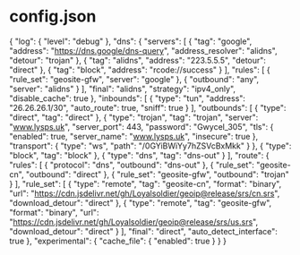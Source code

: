 # config.json
{
  "log": {
    "level": "debug"
  },
  "dns": {
    "servers": [
      {
        "tag": "google",
        "address": "https://dns.google/dns-query",
        "address_resolver": "alidns",
        "detour": "trojan"
      },
      {
        "tag": "alidns",
        "address": "223.5.5.5",
        "detour": "direct"
      },
      {
        "tag": "block",
        "address": "rcode://success"
      }
    ],
    "rules": [
      {
        "rule_set": "geosite-gfw",
        "server": "google"
      },
      {
        "outbound": "any",
        "server": "alidns"
      }
    ],
    "final": "alidns",
    "strategy": "ipv4_only",
    "disable_cache": true
  },
  "inbounds": [
    {
      "type": "tun",
      "address": "26.26.26.1/30",
      "auto_route": true,
      "sniff": true
    }
  ],
  "outbounds": [
    {
      "type": "direct",
      "tag": "direct"
    },
    {
      "type": "trojan",
      "tag": "trojan",
      "server": "www.lysps.uk",
      "server_port": 443,
      "password": "Gwycel_305",
      "tls": {
        "enabled": true,
        "server_name": "www.lysps.uk",
        "insecure": true
      },
      "transport": {
        "type": "ws",
        "path": "/0GYiBWiYy7hZSVcBxMkk"
      }
    },
    {
      "type": "block",
      "tag": "block"
    },
    {
      "type": "dns",
      "tag": "dns-out"
    }
  ],
  "route": {
    "rules": [
      {
        "protocol": "dns",
        "outbound": "dns-out"
      },
      {
        "rule_set": "geosite-cn",
        "outbound": "direct"
      },
      {
        "rule_set": "geosite-gfw",
        "outbound": "trojan"
      }
    ],
    "rule_set": [
      {
        "type": "remote",
        "tag": "geosite-cn",
        "format": "binary",
        "url": "https://cdn.jsdelivr.net/gh/Loyalsoldier/geoip@release/srs/cn.srs",
        "download_detour": "direct"
      },
      {
        "type": "remote",
        "tag": "geosite-gfw",
        "format": "binary",
        "url": "https://cdn.jsdelivr.net/gh/Loyalsoldier/geoip@release/srs/us.srs",
        "download_detour": "direct"
      }
    ],
    "final": "direct",
    "auto_detect_interface": true
  },
  "experimental": {
    "cache_file": {
      "enabled": true
    }
  }
}
